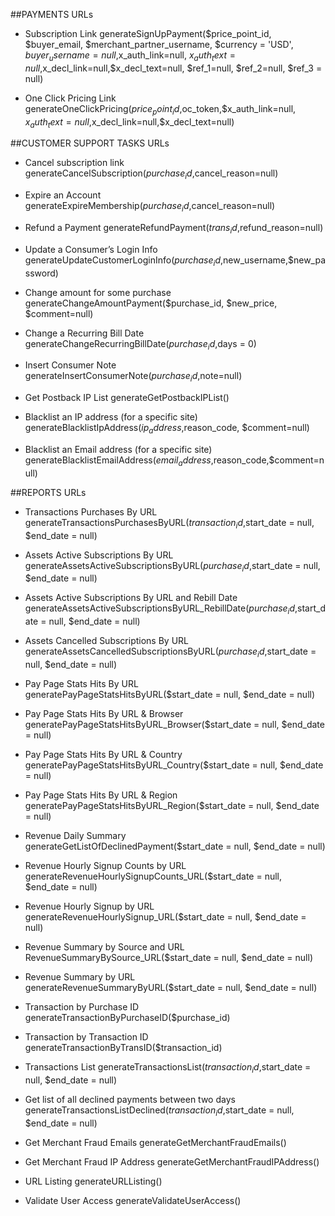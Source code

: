 ##PAYMENTS URLs

- Subscription Link
generateSignUpPayment($price_point_id, $buyer_email, $merchant_partner_username, $currency = 'USD', $buyer_username=null,$x_auth_link=null, $x_auth_text=null,$x_decl_link=null,$x_decl_text=null, $ref_1=null, $ref_2=null, $ref_3 = null)

- One Click Pricing Link
generateOneClickPricing($price_point_id,$oc_token,$x_auth_link=null, $x_auth_text=null,$x_decl_link=null,$x_decl_text=null)

##CUSTOMER SUPPORT TASKS URLs
     
- Cancel subscription link
generateCancelSubscription($purchase_id,$cancel_reason=null)

- Expire an Account
generateExpireMembership($purchase_id,$cancel_reason=null)

- Refund a Payment
generateRefundPayment($trans_id,$refund_reason=null)

- Update a Consumer’s Login Info
generateUpdateCustomerLoginInfo($purchase_id,$new_username,$new_password)

- Change amount for some purchase
generateChangeAmountPayment($purchase_id, $new_price, $comment=null)

- Change a Recurring Bill Date
generateChangeRecurringBillDate($purchase_id,$days = 0)

- Insert Consumer Note
generateInsertConsumerNote($purchase_id,$note=null)

- Get Postback IP List
generateGetPostbackIPList()

- Blacklist an IP address (for a specific site)
generateBlacklistIpAddress($ip_address,$reason_code, $comment=null)

- Blacklist an Email address (for a specific site)
generateBlacklistEmailAddress($email_address,$reason_code,$comment=null)



##REPORTS URLs

- Transactions Purchases By URL
generateTransactionsPurchasesByURL($transaction_id,$start_date = null, $end_date = null)

- Assets Active Subscriptions By URL
generateAssetsActiveSubscriptionsByURL($purchase_id,$start_date = null, $end_date = null)

- Assets Active Subscriptions By URL and Rebill Date
generateAssetsActiveSubscriptionsByURL_RebillDate($purchase_id,$start_date = null, $end_date = null)

- Assets Cancelled Subscriptions By URL
generateAssetsCancelledSubscriptionsByURL($purchase_id,$start_date = null, $end_date = null)

- Pay Page Stats Hits By URL
generatePayPageStatsHitsByURL($start_date = null, $end_date = null)

- Pay Page Stats Hits By URL & Browser
generatePayPageStatsHitsByURL_Browser($start_date = null, $end_date = null)

- Pay Page Stats Hits By URL & Country
generatePayPageStatsHitsByURL_Country($start_date = null, $end_date = null)

- Pay Page Stats Hits By URL & Region
generatePayPageStatsHitsByURL_Region($start_date = null, $end_date = null)

- Revenue Daily Summary
generateGetListOfDeclinedPayment($start_date = null, $end_date = null)

- Revenue Hourly Signup Counts by URL
generateRevenueHourlySignupCounts_URL($start_date = null, $end_date = null)

- Revenue Hourly Signup by URL
generateRevenueHourlySignup_URL($start_date = null, $end_date = null)

- Revenue Summary by Source and URL
RevenueSummaryBySource_URL($start_date = null, $end_date = null)

- Revenue Summary by URL
generateRevenueSummaryByURL($start_date = null, $end_date = null)

- Transaction by Purchase ID
generateTransactionByPurchaseID($purchase_id)

- Transaction by Transaction ID
generateTransactionByTransID($transaction_id)

- Transactions List
generateTransactionsList($transaction_id,$start_date = null, $end_date = null)

- Get list of all declined payments between two days
generateTransactionsListDeclined($transaction_id,$start_date = null, $end_date = null)

- Get Merchant Fraud Emails
generateGetMerchantFraudEmails()

- Get Merchant Fraud IP Address
generateGetMerchantFraudIPAddress()

- URL Listing
generateURLListing()

- Validate User Access
generateValidateUserAccess()
 
